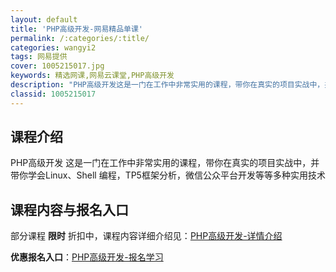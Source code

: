```yaml
---
layout: default
title: 'PHP高级开发-网易精品单课'
permalink: /:categories/:title/
categories: wangyi2
tags: 网易提供
cover: 1005215017.jpg
keywords: 精选网课,网易云课堂,PHP高级开发
description: "PHP高级开发这是一门在工作中非常实用的课程，带你在真实的项目实战中，并带你学会Linux、Shell编程，TP5框架分析，微信公众平台开发等等多种实用技术PHP高级开发"
classid: 1005215017
---
```


## 课程介绍

PHP高级开发
这是一门在工作中非常实用的课程，带你在真实的项目实战中，并带你学会Linux、Shell 编程，TP5框架分析，微信公众平台开发等等多种实用技术

## 课程内容与报名入口

部分课程 **限时** 折扣中，课程内容详细介绍见：[PHP高级开发-详情介绍](https://study.163.com/course/introduction/1005215017.htm?share=1&shareId=1025206652&utm_campaign=share&utm_medium=iphoneShare&utm_source=&utm_u=1025206652)

**优惠报名入口**：[PHP高级开发-报名学习](https://study.163.com/course/introduction/1005215017.htm?share=1&shareId=1025206652&utm_campaign=share&utm_medium=iphoneShare&utm_source=&utm_u=1025206652)

